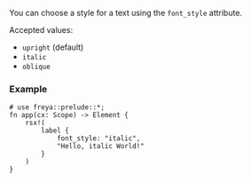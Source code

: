 You can choose a style for a text using the `font_style` attribute.

Accepted values:

- `upright` (default)
- `italic`
- `oblique`

### Example

```rust, no_run
# use freya::prelude::*;
fn app(cx: Scope) -> Element {
    rsx!(
        label {
            font_style: "italic",
            "Hello, italic World!"
        }
    )
}
```
